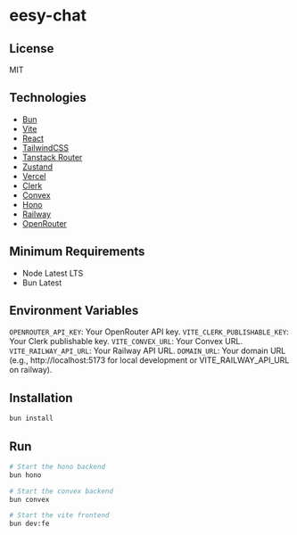 # eesy-chat

## License

MIT

## Technologies

- [Bun](https://bun.sh/)
- [Vite](https://vitejs.dev/)
- [React](https://react.dev/)
- [TailwindCSS](https://tailwindcss.com/)
- [Tanstack Router](https://tanstack.com/router)
- [Zustand](https://zustand-demo.pmnd.rs/)
- [Vercel](https://vercel.com/)
- [Clerk](https://clerk.com/)
- [Convex](https://convex.dev/)
- [Hono](https://hono.dev/)
- [Railway](https://railway.app/)
- [OpenRouter](https://openrouter.ai/)

## Minimum Requirements

- Node Latest LTS
- Bun Latest

## Environment Variables

`OPENROUTER_API_KEY`: Your OpenRouter API key.
`VITE_CLERK_PUBLISHABLE_KEY`: Your Clerk publishable key.
`VITE_CONVEX_URL`: Your Convex URL.
`VITE_RAILWAY_API_URL`: Your Railway API URL.
`DOMAIN_URL`: Your domain URL (e.g., http://localhost:5173 for local development or VITE_RAILWAY_API_URL on railway).

## Installation

```bash
bun install
```

## Run

```bash
# Start the hono backend
bun hono

# Start the convex backend
bun convex

# Start the vite frontend
bun dev:fe
```
